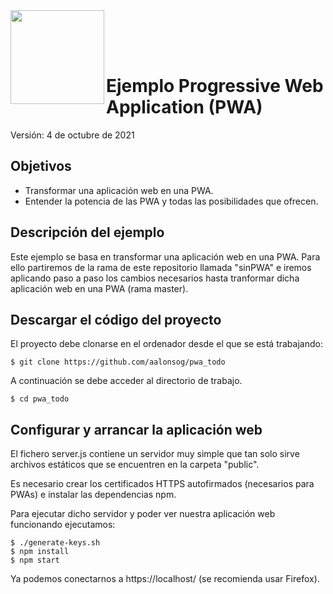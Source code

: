 <img  align="left" width="150" style="float: left;" src="https://www.upm.es/sfs/Rectorado/Gabinete%20del%20Rector/Logos/UPM/CEI/LOGOTIPO%20leyenda%20color%20JPG%20p.png">

<br/><br/><br/>
# Ejemplo Progressive Web Application (PWA)

Versión: 4 de octubre de 2021

## Objetivos

 - Transformar una aplicación web en una PWA.
 - Entender la potencia de las PWA y todas las posibilidades que ofrecen.

## Descripción del ejemplo

Este ejemplo se basa en transformar una aplicación web en una PWA.
Para ello partiremos de la rama de este repositorio llamada "sinPWA" e iremos aplicando paso a paso los cambios necesarios hasta tranformar dicha aplicación web en una PWA (rama master).


## Descargar el código del proyecto

El proyecto debe clonarse en el ordenador desde el que se está trabajando:

```
$ git clone https://github.com/aalonsog/pwa_todo
```
A continuación se debe acceder al directorio de trabajo.

```
$ cd pwa_todo
```

## Configurar y arrancar la aplicación web
El fichero server.js contiene un servidor muy simple que tan solo sirve archivos estáticos que se encuentren en la carpeta "public".

Es necesario crear los certificados HTTPS autofirmados (necesarios para PWAs) e instalar las dependencias npm.



Para ejecutar dicho servidor y poder ver nuestra aplicación web funcionando ejecutamos:
```
$ ./generate-keys.sh
$ npm install
$ npm start
```

Ya podemos conectarnos a https://localhost/ (se recomienda usar Firefox).